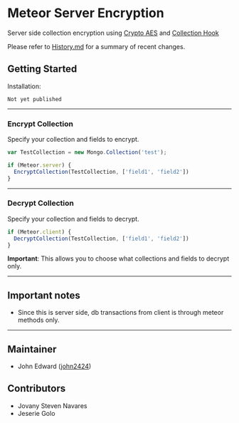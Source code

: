 # Meteor Server Encryption

Server side collection encryption using [Crypto AES](https://github.com/p-j/meteor-crypto-aes) and [Collection Hook](https://github.com/matb33/meteor-collection-hooks)

Please refer to [History.md](History.md) for a summary of recent changes.

## Getting Started

Installation:

```
Not yet published
```

--------------------------------------------------------------------------------

### Encrypt Collection

Specify your collection and fields to encrypt.

```javascript
var TestCollection = new Mongo.Collection('test');

if (Meteor.server) {
  EncryptCollection(TestCollection, ['field1', 'field2'])
}
```

--------------------------------------------------------------------------------

### Decrypt Collection

Specify your collection and fields to decrypt.

```javascript
if (Meteor.client) {
  DecryptCollection(TestCollection, ['field1', 'field2'])
}
```

__Important__: This allows you to choose what collections and fields to decrypt only.

--------------------------------------------------------------------------------

## Important notes

- Since this is server side, db transactions from client is through meteor methods only. 

--------------------------------------------------------------------------------

## Maintainer

- John Edward ([john2424](https://github.com/john2424))

## Contributors

- Jovany Steven Navares
- Jeserie Golo
